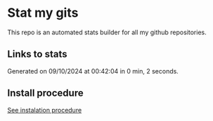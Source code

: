# Stat my gits

This repo is an automated stats builder for all my github repositories.

## Links to stats


Generated on 09/10/2024 at 00:42:04 in 0 min, 2 seconds.

## Install procedure

[See instalation procedure](./src/install.md)
